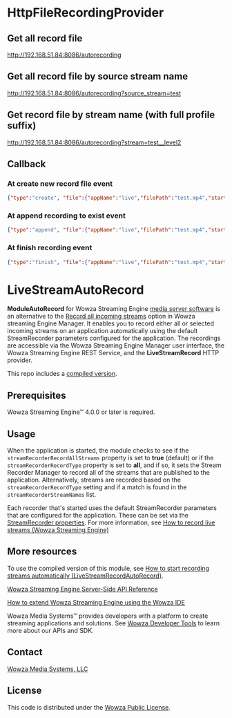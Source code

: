 # HttpFileRecordingProvider

## Get all record file
http://192.168.51.84:8086/autorecording

## Get all record file by source stream name
http://192.168.51.84:8086/autorecording?source_stream=test

## Get record file by stream name (with full profile suffix)
http://192.168.51.84:8086/autorecording?stream=test__level2

## Callback

### At create new record file event
```json
{"type":"create", "file":{"appName":"live","filePath":"test.mp4","startTime":"2021-06-25-18.06.23.091","id":1,"endTime":"","fileSizeByte":0,"error":null,"uuid":null,"streamName":"test","fileDurationMillisecond":0,"appInstanceName":"_definst_","status":"RECORDING"}}
```

### At append recording to exist event
```json
{"type":"append", "file":{"appName":"live","filePath":"test.mp4","startTime":"2021-06-25-18.06.23.091","id":1,"endTime":"2021-06-25-18.06.24.091","fileSizeByte":4000,"error":null,"uuid":null,"streamName":"test","fileDurationMillisecond":1000,"appInstanceName":"_definst_","status":"RECORDING"}}
```

### At finish recording event
```json
{"type":"finish", "file":{"appName":"live","filePath":"test.mp4","startTime":"2021-06-25-18.06.23.091","id":1,"endTime":"2021-06-25-18.06.25.091","fileSizeByte":8000,"error":null,"uuid":null,"streamName":"test","fileDurationMillisecond":2000,"appInstanceName":"_definst_","status":"SUCCESS"}}
```

# LiveStreamAutoRecord
**ModuleAutoRecord** for Wowza Streaming Engine [media server software](https://www.wowza.com/products/streaming-engine) is an alternative to the [Record all incoming streams](https://www.wowza.com/docs/how-to-record-live-streams-wowza-streaming-engine) option in Wowza streaming Engine Manager. It enables you to record either all or selected incoming streams on an application automatically using the default StreamRecorder parameters configured for the application. The recordings are accessible via the Wowza Streaming Engine Manager user interface, the Wowza Streaming Engine REST Service, and the **LiveStreamRecord** HTTP provider.

This repo includes a [compiled version](/lib/wse-plugin-autorecord.jar).

## Prerequisites
Wowza Streaming Engine™ 4.0.0 or later is required.

## Usage
When the application is started, the module checks to see if the `streamRecorderRecordAllStreams` property is set to **true** (default) or if the `streamRecorderRecordType` property is set to **all**, and if so, it sets the Stream Recorder Manager to record all of the streams that are published to the application. Alternatively, streams are recorded based on the `streamRecorderRecordType` setting and if a match is found in the `streamRecorderStreamNames` list.

Each recorder that's started uses the default StreamRecorder parameters that are configured for the application. These can be set via the [StreamRecorder properties](https://www.wowza.com/docs/how-to-record-live-streams-wowza-streaming-engine#livestreamrecordproperties). For more information, see [How to record live streams (Wowza Streaming Engine)](https://www.wowza.com/docs/how-to-record-live-streams-wowza-streaming-engine)

## More resources
To use the compiled version of this module, see [How to start recording streams automatically (LiveStreamRecordAutoRecord)](https://www.wowza.com/docs/how-to-start-recording-streams-automatically-livestreamrecordautorecord).

[Wowza Streaming Engine Server-Side API Reference](https://www.wowza.com/resources/serverapi/)

[How to extend Wowza Streaming Engine using the Wowza IDE](https://www.wowza.com/docs/how-to-extend-wowza-streaming-engine-using-the-wowza-ide)

Wowza Media Systems™ provides developers with a platform to create streaming applications and solutions. See [Wowza Developer Tools](https://www.wowza.com/developer) to learn more about our APIs and SDK.

## Contact
[Wowza Media Systems, LLC](https://www.wowza.com/contact)

## License
This code is distributed under the [Wowza Public License](/LICENSE.txt).
